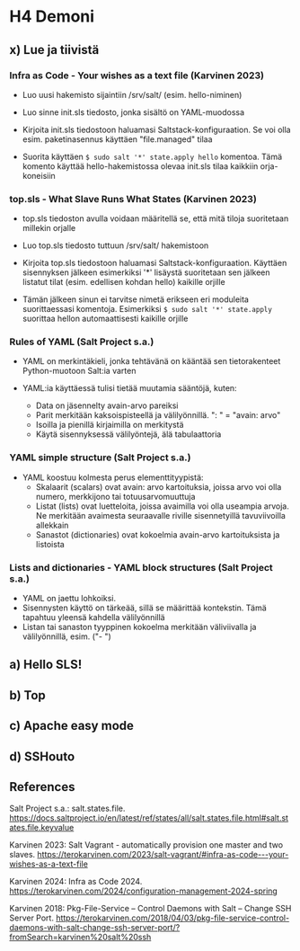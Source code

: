 # H4 Demoni

## x) Lue ja tiivistä

### Infra as Code - Your wishes as a text file (Karvinen 2023)

- Luo uusi hakemisto sijaintiin /srv/salt/ (esim. hello-niminen)

- Luo sinne init.sls tiedosto, jonka sisältö on YAML-muodossa

- Kirjoita init.sls tiedostoon haluamasi Saltstack-konfiguraation. Se voi olla esim. paketinasennus käyttäen "file.managed" tilaa

- Suorita käyttäen ```$ sudo salt '*' state.apply hello``` komentoa. Tämä komento käyttää hello-hakemistossa olevaa init.sls tilaa kaikkiin orja-koneisiin

### top.sls - What Slave Runs What States (Karvinen 2023)

- top.sls tiedoston avulla voidaan määritellä se, että mitä tiloja suoritetaan millekin orjalle

- Luo top.sls tiedosto tuttuun /srv/salt/ hakemistoon

- Kirjoita top.sls tiedostoon haluamasi Saltstack-konfiguraation. Käyttäen sisennyksen jälkeen esimerkiksi '*' lisäystä suoritetaan sen jälkeen listatut tilat (esim. edellisen kohdan hello) kaikille orjille

- Tämän jälkeen sinun ei tarvitse nimetä erikseen eri moduleita suorittaessasi komentoja. Esimerkiksi ```$ sudo salt '*' state.apply``` suorittaa hellon automaattisesti kaikille orjille

### Rules of YAML (Salt Project s.a.)

- YAML on merkintäkieli, jonka tehtävänä on kääntää sen tietorakenteet Python-muotoon Salt:ia varten

- YAML:ia käyttäessä tulisi tietää muutamia sääntöjä, kuten:
  - Data on jäsennelty avain-arvo pareiksi
  - Parit merkitään kaksoispisteellä ja välilyönnillä. ": " = "avain: arvo"
  - Isoilla ja pienillä kirjaimilla on merkitystä
  - Käytä sisennyksessä välilyöntejä, älä tabulaattoria

### YAML simple structure (Salt Project s.a.)

- YAML koostuu kolmesta perus elementtityypistä:
  - Skalaarit (scalars) ovat avain: arvo kartoituksia, joissa arvo voi olla numero, merkkijono tai totuusarvomuuttuja
  - Listat (lists) ovat luetteloita, joissa avaimilla voi olla useampia arvoja. Ne merkitään avaimesta seuraavalle riville sisennetyillä tavuviivoilla allekkain
  - Sanastot (dictionaries) ovat kokoelmia avain-arvo kartoituksista ja listoista

### Lists and dictionaries - YAML block structures (Salt Project s.a.)
- YAML on jaettu lohkoiksi.
- Sisennysten käyttö on tärkeää, sillä se määrittää kontekstin. Tämä tapahtuu yleensä kahdella välilyönnillä
- Listan tai sanaston tyyppinen kokoelma merkitään väliviivalla ja välilyönnillä, esim. ("- ")

## a) Hello SLS!

## b) Top

## c) Apache easy mode

## d) SSHouto

## References

Salt Project s.a.: salt.states.file. https://docs.saltproject.io/en/latest/ref/states/all/salt.states.file.html#salt.states.file.keyvalue

Karvinen 2023: Salt Vagrant - automatically provision one master and two slaves. https://terokarvinen.com/2023/salt-vagrant/#infra-as-code---your-wishes-as-a-text-file

Karvinen 2024: Infra as Code 2024. https://terokarvinen.com/2024/configuration-management-2024-spring

Karvinen 2018: Pkg-File-Service – Control Daemons with Salt – Change SSH Server Port. https://terokarvinen.com/2018/04/03/pkg-file-service-control-daemons-with-salt-change-ssh-server-port/?fromSearch=karvinen%20salt%20ssh

